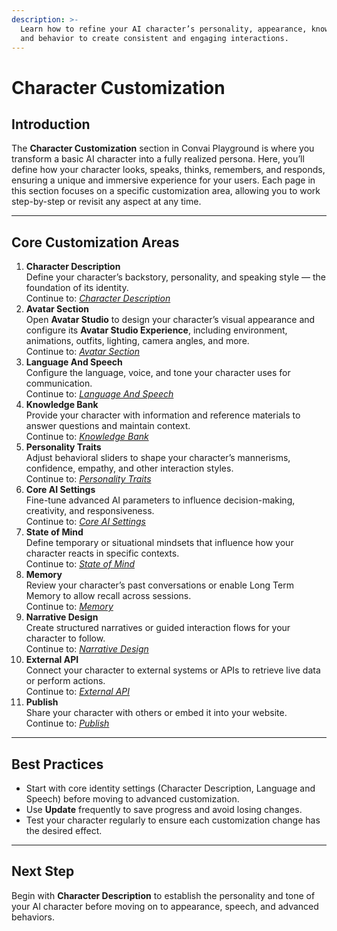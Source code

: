 ```yaml
---
description: >-
  Learn how to refine your AI character’s personality, appearance, knowledge,
  and behavior to create consistent and engaging interactions.
---
```


# Character Customization

## Introduction

The **Character Customization** section in Convai Playground is where you transform a basic AI character into a fully realized persona. Here, you’ll define how your character looks, speaks, thinks, remembers, and responds, ensuring a unique and immersive experience for your users. Each page in this section focuses on a specific customization area, allowing you to work step-by-step or revisit any aspect at any time.

***

## Core Customization Areas

1. **Character Description**\
   Define your character’s backstory, personality, and speaking style — the foundation of its identity.\
   Continue to: [_Character Description_](character-description.md)
2. **Avatar Section**\
   Open **Avatar Studio** to design your character’s visual appearance and configure its **Avatar Studio Experience**, including environment, animations, outfits, lighting, camera angles, and more.\
   Continue to: [_Avatar Section_](avatar-section.md)
3. **Language And Speech**\
   Configure the language, voice, and tone your character uses for communication.\
   Continue to: [_Language And Speech_](language-and-speech.md)
4. **Knowledge Bank**\
   Provide your character with information and reference materials to answer questions and maintain context.\
   Continue to: [_Knowledge Bank_](knowledge-bank.md)
5. **Personality Traits**\
   Adjust behavioral sliders to shape your character’s mannerisms, confidence, empathy, and other interaction styles.\
   Continue to: [_Personality Traits_](knowledge-bank.md)
6. **Core AI Settings**\
   Fine-tune advanced AI parameters to influence decision-making, creativity, and responsiveness.\
   Continue to: [_Core AI Settings_](core-ai-settings.md)
7. **State of Mind**\
   Define temporary or situational mindsets that influence how your character reacts in specific contexts.\
   Continue to: [_State of Mind_](state-of-mind.md)
8. **Memory**\
   Review your character’s past conversations or enable Long Term Memory to allow recall across sessions.\
   Continue to: [_Memory_](memory.md)
9. **Narrative Design**\
   Create structured narratives or guided interaction flows for your character to follow.\
   Continue to: [_Narrative Design_](narrative-design.md)
10. **External API**\
    Connect your character to external systems or APIs to retrieve live data or perform actions.\
    Continue to: [_External API_](external-api.md)
11. **Publish**\
    Share your character with others or embed it into your website.\
    Continue to: [_Publish_](publish.md)

***

## Best Practices

* Start with core identity settings (Character Description, Language and Speech) before moving to advanced customization.
* Use **Update** frequently to save progress and avoid losing changes.
* Test your character regularly to ensure each customization change has the desired effect.

***

## Next Step

Begin with **Character Description** to establish the personality and tone of your AI character before moving on to appearance, speech, and advanced behaviors.
